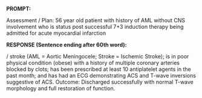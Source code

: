 **PROMPT:**

Assessment / Plan: 56 year old patient with history of AML without CNS involvement who is status post successful 7+3 induction therapy being admitted for acute myocardial infarction

**RESPONSE (Sentence ending after 60th word):**

/ stroke (AML = Aortic Meningocele; Stroke = Ischemic Stroke); is in poor physical condition (obese) with a history of multiple coronary arteries blocked by clots; has been prescribed at least 10 antiplatelet agents in the past month; and has had an ECG demonstrating ACS and T-wave inversions suggestive of ACS. Outcome: Discharged successfully with normal T-wave morphology and full restoration of function. 